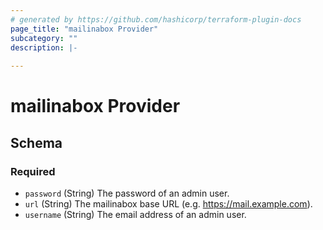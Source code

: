 ```yaml
---
# generated by https://github.com/hashicorp/terraform-plugin-docs
page_title: "mailinabox Provider"
subcategory: ""
description: |-
  
---
```


# mailinabox Provider





<!-- schema generated by tfplugindocs -->
## Schema

### Required

- `password` (String) The password of an admin user.
- `url` (String) The mailinabox base URL (e.g. https://mail.example.com).
- `username` (String) The email address of an admin user.
